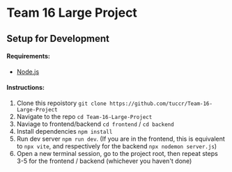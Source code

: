 # Team 16 Large Project
## Setup for Development
#### Requirements: 
- [Node.js](https://nodejs.org/en)
#### Instructions:
1) Clone this repoistory `git clone https://github.com/tuccr/Team-16-Large-Project`
2) Navigate to the repo `cd Team-16-Large-Project`
3) Naviage to frontend/backend `cd frontend` / `cd backend`
4) Install dependencies `npm install`
5) Run dev server `npm run dev`. (If you are in the frontend, this is equivalent to `npx vite`, and respectively for the backend `npx nodemon server.js`)
6) Open a new terminal session, go to the project root, then repeat steps 3-5 for the frontend / backend (whichever you haven't done)
